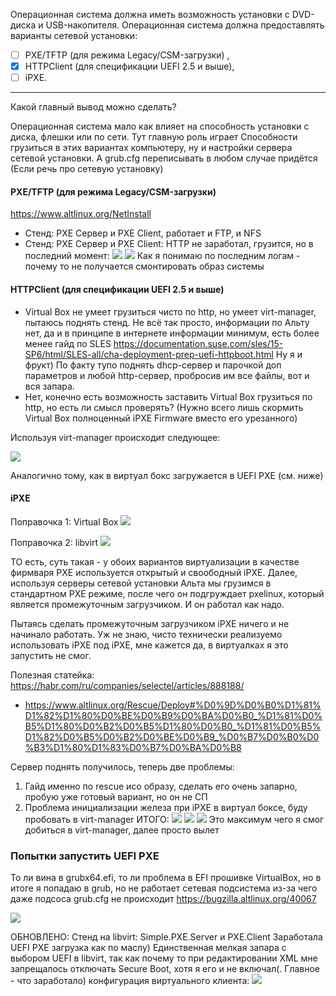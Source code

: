 
Операционная система должна иметь возможность установки с DVD-диска и USB-накопителя. Операционная система должна предоставлять варианты сетевой установки: 
- [ ] PXE/TFTP (для режима Legacy/CSM-загрузки) , 
- [x] HTTPClient (для спецификации UEFI 2.5 и выше), 
- [ ] iPXE.

___

Какой главный вывод можно сделать? 

Операционная система мало как влияет на способность установки с диска, флешки или по сети. Тут главную роль играет Способности грузиться в этих вариантах компьютеру, ну и настройки сервера сетевой установки. А grub.cfg переписывать в любом случае придётся (Если речь про сетевую установку)

#### PXE/TFTP (для режима Legacy/CSM-загрузки)
https://www.altlinux.org/NetInstall

- Стенд: PXE Сервер и PXE Client, работает и FTP, и NFS
- Стенд: PXE Сервер и PXE Client: HTTP не заработал, грузится, но в последний момент:
![](/public/img/Рисунок7.png)
![](/public/img/Рисунок8.png)
Как я понимаю по последним логам - почему то не получается смонтировать образ системы
#### HTTPClient (для спецификации UEFI 2.5 и выше)

- Virtual Box не умеет грузиться чисто по http, но умеет virt-manager, пытаюсь поднять стенд. Не всё так просто, информации по Альту нет, да и в принципе в интернете информации минимум, есть более менее гайд по SLES https://documentation.suse.com/sles/15-SP6/html/SLES-all/cha-deployment-prep-uefi-httpboot.html Ну я и фрукт) По факту тупо поднять dhcp-сервер и  парочкой доп параметров и любой http-сервер, пробросив им все файлы, вот и вся запара.
- Нет, конечно есть возможность заставить Virtual Box грузиться по http, но есть ли смысл проверять? (Нужно всего лишь скормить Virtual Box полноценный iPXE Firmware вместо его урезанного)

Используя virt-manager происходит следующее:

![](/public/img/httpt.png)

Аналогично тому, как в виртуал бокс загружается в UEFI PXE (см. ниже)
#### iPXE

Поправочка 1:
Virtual Box
![](/public/img/ipx.png)

Поправочка 2:
libvirt ![](/public/img/ipxelibvirt.png)

ТО есть, суть такая - у обоих вариантов виртуализации в качестве фирмваря PXE используется открытый и своободный iPXE. Далее, используя серверы сетевой установки Альта мы грузимся в стандартном PXE режиме, после чего он подгруждает pxelinux, который является промежуточным загрузчиком. И он работал как надо.

Пытаясь сделать промежуточным загрузчиком iPXE ничего и не начинало работать. Уж не знаю, чисто технически реализуемо использовать iPXE под iPXE, мне кажется да, в виртуалках я это запустить не смог.

Полезная статейка: https://habr.com/ru/companies/selectel/articles/888188/

-  https://www.altlinux.org/Rescue/Deploy#%D0%9D%D0%B0%D1%81%D1%82%D1%80%D0%BE%D0%B9%D0%BA%D0%B0_%D1%81%D0%B5%D1%80%D0%B2%D0%B5%D1%80%D0%B0_%D1%81%D0%B5%D1%82%D0%B5%D0%B2%D0%BE%D0%B9_%D0%B7%D0%B0%D0%B3%D1%80%D1%83%D0%B7%D0%BA%D0%B8

Сервер поднять получилось, теперь две проблемы:
1) Гайд именно по rescue исо образу, сделать его очень запарно, пробую уже готовый вариант, но он не СП
2) Проблема инициализации железа при iPXE в виртуал боксе, буду пробовать в virt-manager
ИТОГО:
![](/public/img/ipxex8664.png)
![](/public/img/ipxe386.png)
![](/public/img/ipxehttp.png)
Это максимум чего я смог добиться в virt-manager, далее просто вылет


### Попытки запустить UEFI PXE
То ли вина в grubx64.efi, то ли проблема в EFI прошивке VirtualBox, но в итоге  я попадаю в grub, но не работает сетевая подсистема из-за чего даже подсоса grub.cfg не происходит https://bugzilla.altlinux.org/40067

![](/public/img/uefipxivirtbox.png)

ОБНОВЛЕНО:
Стенд на libvirt: Simple.PXE.Server и PXE.Client
Заработала UEFI PXE загрузка как по маслу) Единственная мелкая запара с выбором UEFI в libvirt, так как почему то при редактировании XML мне запрещалось отключать Secure Boot, хотя я его и не включал(. Главное - что заработало)
конфигурация виртуального клиента:
![](/public/img/usefipxe.png)


